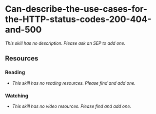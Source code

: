 # Can-describe-the-use-cases-for-the-HTTP-status-codes-200-404-and-500

_This skill has no description. Please ask an SEP to add one._

## Resources

### Reading

- _This skill has no reading resources. Please find and add one._

### Watching

- _This skill has no video resources. Please find and add one._
